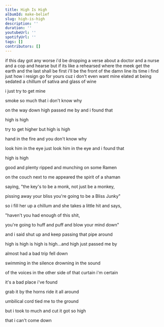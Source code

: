 ```yaml
---
title: High Is High
albumId: make-belief
slug: high-is-high
description: ''
duration: ''
youtubeUrl: ''
spotifyUrl: ''
tags: []
contributors: []
---
```


if this day got any worse i'd be dropping a verse
about a doctor and a nurse and a cop and hearse
but if its like a rehearsed where the meek get the earth 
and the last shall be first i'll be the front of the damn line
its time i find just how i resign go for yours cuz i don't even want mine
elated at being sedated a chillum of sativa and glass of wine

i just try to get mine



smoke so much that i don't know why 

on the way down high passed me by and i found that 

high is high

try to get higher but high is high

hand in the fire and you don't know why

look him in the eye just look him in the eye and i found that

high is high



good and plenty ripped and munching on some Ramen

on the couch next to me appeared the spirit of a shaman

saying, "the key's to be a monk, not just be a monkey, 

pissing away your bliss you're going to be a Bliss Junky"

so i fill her up a chillum and she takes a little hit and says,

"haven't you had enough of this shit,

you're going to huff and puff and blow your mind down"

and i said shut up and keep passing that pipe around



high is high is high is high...and high just passed me by



almost had a bad trip fell down

swimming in the silence drowning in the sound

of the voices in the other side of that curtain i'm certain

it's a bad place i've found

grab it by the horns ride it all around

umbilical cord tied me to the ground

but i took to much and cut it got so high

that i can't come down
